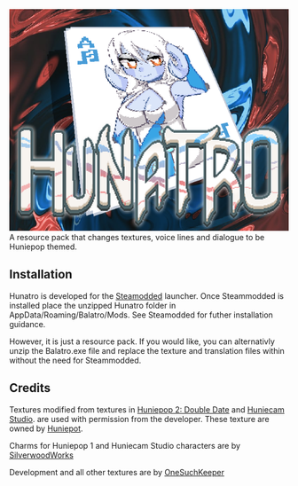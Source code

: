 <img src="https://raw.githubusercontent.com/onesuchkeeper/Hunatro/main/Docs/Cover.png" alt="Hunatro">
A resource pack that changes textures, voice lines and dialogue to be Huniepop themed.

<h2>Installation</h2>
Hunatro is developed for the <a href="https://github.com/Steamopollys/Steamodded" target="_blank">Steamodded</a> launcher. Once Steammodded is installed place the unzipped Hunatro folder in AppData/Roaming/Balatro/Mods. See Steamodded for futher installation guidance.

However, it is just a resource pack. If you would like, you can alternativly unzip the Balatro.exe file and replace the texture and translation files within without the need for Steammodded.
<h2>Credits</h2>
Textures modified from textures in <a href="https://huniepop2doubledate.com/" target="_blank">Huniepop 2: Double Date</a> and <a href="https://huniecamstudio.com/" target="_blank">Huniecam Studio</a>.
are used with permission from the developer. These texture are owned by <a href="https://huniepot.com/" target="_blank">Huniepot</a>.

Charms for Huniepop 1 and Huniecam Studio characters are by <a href="https://twitter.com/SilverwoodWork" target="_blank">SilverwoodWorks</a>

Development and all other textures are by <a href="https://twitter.com/OneSuchKeeper" target="_blank">OneSuchKeeper</a>